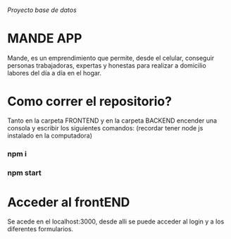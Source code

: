 ###### Proyecto base de datos

# MANDE APP
Mande, es un emprendimiento que permite, desde el celular, conseguir personas
trabajadoras, expertas y honestas para realizar a domicilio labores del día a día en el hogar.

# Como correr el repositorio?

Tanto en la carpeta FRONTEND y en la carpeta BACKEND encender una consola y escribir los siguientes comandos: (recordar tener node js instalado en la computadora)

### npm i
### npm start

# Acceder al frontEND
Se acede en el localhost:3000, desde alli se puede acceder al login y a los diferentes formularios.
